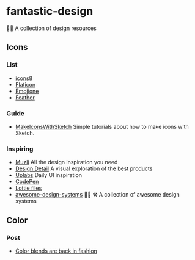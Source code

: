 # fantastic-design
👨‍🎨 A collection of design resources

## Icons

### List

- [icons8](https://icons8.com/)
- [Flaticon](http://www.flaticon.com/)
- [Emojione](http://emojione.com/)
- [Feather](https://feathericons.com)

### Guide

- [MakeIconsWithSketch](https://github.com/allenwong/MakeIconsWithSketch) Simple tutorials about how to make icons with Sketch.

### Inspiring

- [Muzli](https://medium.muz.li/) All the design inspiration you need
- [Design Detail](http://www.brianlovin.com/) A visual exploration of the best products
- [Uplabs](https://www.uplabs.com/) Daily UI inspiration
- [CodePen](http://codepen.io/pens/)
- [Lottie files](http://www.lottiefiles.com/)
- [awesome-design-systems](https://github.com/alexpate/awesome-design-systems) 💅🏻 ⚒ A collection of awesome design systems

## Color

### Post
- [Color blends are back in fashion](https://blog.prototypr.io/https-medium-com-colorblends-aebda77c8742)
